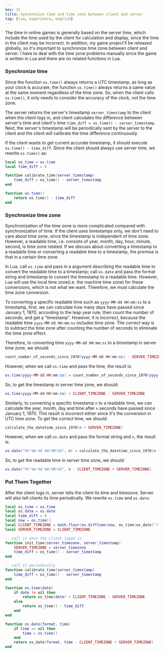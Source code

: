 ```yaml
---
key: 31
title: Synchronize time and time zone between client and server
tag: [lua, experience, english]
---
```

The time in online games is generally based on the server time, which include the time used by the client for calculation and display, since the time in the client may be incorrect. In addition, my game project'll be released globally, so it's important to synchronize time zone between client and server. I have to deal with the time zone problems manually since the game is written in Lua and there are no related functions in Lua.

### Synchronize time

Since the function `os.time()` always returns a UTC timestamp, as long as your clock is accurate, the function `os.time()` always returns a same value at the same moment regardless of the time zone. So, when the client calls `os.time()`, it only needs to consider the accuracy of the clock, not the time zone.

The server returns the server's timestamp `server_timestamp` to the client when the client logs in, and client calculates the difference between server's time and client's time `time_diff = os.time() - server_timestamp`. Next, the server's timestamp will be periodically sent by the server to the client and the client will calibrate the time difference continuously.

If the client wants to get current accurate timestamp, it should execute `os.time() - time_diff`. Since the client should always use server time, we rewrite `os.time()` as:

```lua
local os_time = os.time
local time_diff = 0

function calibrate_time(server_timestamp)
    time_diff = os_time() - server_timestamp
end

function os.time()
    return os_time() - time_diff
end
```

### Synchronize time zone

Synchronization of the time zone is more complicated compared with synchronization of time. If the client uses timestamps only, we don't need to care about time zone, since the timestamp is independent of time zone. However, a readable time, i.e. consists of year, month, day, hour, minute, second, is time zone related. If we discuss about converting a timestamp to a readable time or converting a readable time to a timestamp, the premise is that in a certain time zone.

In Lua, call `os.time` and pass in a argument describing the readable time to convert the readable time to a timestamp; call `os.date` and pass the format string and timestamp to convert the timestamp to a readable time. However, Lua will use the local time zone(i.e. the machine time zone) for these conversions, which is not what we want. Therefore, we must calculate the time zone conversion.

To converting a specific readable time such as `yyyy-MM-dd HH:mm:ss` to a timestamp, first, we can calculate how many days have passed since January 1, 1970, according to the leap year rule; then count the number of seconds, and get a "timestamp". However, it is incorrect, because the readable time `yyyy-MM-dd HH:mm:ss` includes time zone. The correct way is to subtract the time zone after counting the number of seconds to eliminate the time zone effect.

Therefore, to converting time `yyyy-MM-dd HH:mm:ss` to a timestamp in server time zone, we should:

```lua
count_number_of_seconds_since_1970(yyyy-MM-dd HH:mm:ss) - SERVER_TIMEZONE
```

However, when we call `os.time` and pass the time, the result is:

```lua
os.time(yyyy-MM-dd HH:mm:ss) = count_number_of_seconds_since_1970(yyyy-MM-dd HH:mm:ss) - CLIENT_TIMEZONE
```

So, to get the timestamp in server time zone, we should:

```lua
os.time(yyyy-MM-dd HH:mm:ss) + CLIENT_TIMEZONE - SERVER_TIMEZONE
```

Similarly, to converting a specific timestamp `n` to a readable time, we can calculate the year, month, day and time after `n` seconds have passed since January 1, 1970. This result is incorrect either since it's the conversion in UTC time zone. To get the correct time, we should:

```lua
calculate_the_datetime_since_1970(n + SERVER_TIMEZONE)
```

However, when we call `os.date` and pass the format string and `n`, the result is:

```lua
os.date("%Y-%m-%d %H:%M:%S", n) = calculate_the_datetime_since_1970(n + CLIENT_TIMEZONE)
```

So, to get the readable time in server time zone, we should:

```lua
os.date("%Y-%m-%d %H:%M:%S", n - CLIENT_TIMEZONE + SERVER_TIMEZONE)
```

### Put Them Together

After the client logs in, server tells the client its time and timezone. Server will also tell clients its time periodically. We rewrite `os.time` and `os.date`:

```lua
local os_time = os.time
local os_date = os.date
local time_diff = 0
local now = os.time()
local CLIENT_TIMEZONE = math.floor(os.difftime(now, os_time(os_date("!*t", now))))
local SERVER_TIMEZONE = CLIENT_TIMEZONE

-- call it when the client loged in
function init_time(server_timezone, server_timestamp)
    SERVER_TIMEZONE = server_timezone
    time_diff = os_time() - server_timestamp
end

-- call it periodically
function calibrate_time(server_timestamp)
    time_diff = os_time() - server_timestamp
end

function os.time(date)
    if date != nil then
        return os_time(date) + CLIENT_TIMEZONE - SERVER_TIMEZONE
    else
        return os_time() - time_diff
    end
end

function os.date(format, time)
    if time == nil then
        time = os.time()
    end
    return os_date(format, time - CLIENT_TIMEZONE + SERVER_TIMEZONE)
end
```
